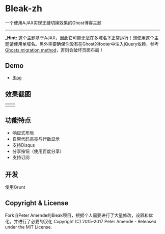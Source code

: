 # Bleak-zh

一个使用AJAX实现无缝切换效果的Ghost博客主题

***

_**Hint:** 这个主题基于AJAX，因此它可能无法在多域名下正常运行！想使用这个主题请使用单域名。另外需要确保你没有在Ghost的footer中注入jQuery依赖，参考[Ghosts migration method](http://dev.ghost.org/no-more-jquery/)，否则会破坏页面布局！

## Demo

* [Blog](http://www.szy321.com)

## 效果截图

<table>
<tr>
<td valign="top">
<!--<img src="https://raw.githubusercontent.com/zutrinken/bleak/master/src/screenshot-desktop.jpg" />-->
</td>
<td valign="top">
<!--<img src="https://raw.githubusercontent.com/zutrinken/bleak/master/src/screenshot-mobile.jpg" />-->
</td>
</tr>
</table>

## 功能特点

* 响应式布局
* 自带代码高亮与行数显示
* 支持Disqus
* 分享按钮（使用百度分享）
* 支持订阅

## 开发

使用Grunt

## Copyright & License

Fork自Peter Amende的Bleak项目，根据个人需要进行了大量修改，设置和优化。并进行了必要的汉化
Copyright (C) 2015-2017 Peter Amende - Released under the MIT License.

